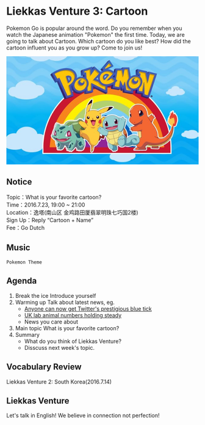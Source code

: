 
# Liekkas Venture 3: Cartoon

Pokemon Go is popular around the word. Do you remember when you watch the Japanese animation "Pokemon" the first time. Today, we are going to talk about Cartoon. Which cartoon do you like best? How did the cartoon influent you as you grow up? Come to join us!


![pokemon](./images/cartoon.jpg "pokemon")

## Notice

Topic：What is your favorite cartoon?  
Time：2016.7.23, 19:00 ~ 21:00  
Location：逸塔(南山区 金鸡路田厦翡翠明珠七巧国2楼)  
Sign Up：Reply “Cartoon + Name”   
Fee：Go Dutch

## Music
    Pokemon Theme

## Agenda

1. Break the ice
    Introduce yourself
2. Warming up
    Talk about latest news, eg.
    - [Anyone can now get Twitter's prestigious blue tick](http://www.bbc.co.uk/newsbeat/article/36835158/anyone-can-now-get-twitters-prestigious-blue-tick)
    - [UK lab animal numbers holding steady](http://www.bbc.com/news/science-environment-36843587)
    - News you care about
3. Main topic
    What is your favorite cartoon?
4. Summary
    - What do you think of Liekkas Venture?
    - Disscuss next week's topic.

## Vocabulary Review
Liekkas Venture 2: South Korea(2016.7.14)


## Liekkas Venture

Let's talk in English!
We believe in connection not perfection!
